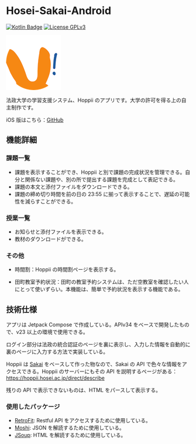 # Hosei-Sakai-Android

[![Kotlin Badge](https://img.shields.io/badge/Kotlin-1.9-7F52FF?logo=kotlin&logoColor=fff&style=flat)](https://kotlinlang.org)
[![License GPLv3](https://img.shields.io/badge/License-GPLv3-blue.svg?style=flat)](https://www.gnu.org/licenses/gpl-3.0.html)

![icon](assets/icon.png)

法政大学の学習支援システム、Hoppii のアプリです。大学の許可を得る上の自主制作です。

iOS 版はこちら：[GitHub](https://github.com/megabitsenmzq/Hosei-Sakai-iOS)

## 機能詳細

### 課題一覧

- 課題を表示することができ、Hoppii と別で課題の完成状況を管理できる。自分と関係ない課題や、別の所で提出する課題を完成として表記できる。
- 課題の本文と添付ファイルをダウンロードできる。
- 課題の締め切り時間を前の日の 23:55 に揃って表示することで、遅延の可能性を減らすことができる。

### 授業一覧

- お知らせと添付ファイルを表示できる。
- 教材のダウンロードができる。

### その他

- 時間割：Hoppii の時間割ページを表示する。

- 田町教室予約状況：田町の教室予約システムは、ただ空教室を確認したい人にとって使いずらい。本機能は、簡単で予約状況を表示する機能である。

## 技術仕様

アプリは Jetpack Compose で作成している。APIv34 をベースで開発したもので、v23 以上の環境で使用できる。

ログイン部分は法政の統合認証のページを裏に表示し、入力した情報を自動的に裏のページに入力する方法で実装している。

Hoppii は [Sakai](https://www.sakailms.org) をベースして作った物なので、Sakai の API で色々な情報をアクセスできる。Hoppii のサーバーにもその API を説明するページがある：https://hoppii.hosei.ac.jp/direct/describe

残りの API で表示できないものは、HTML をパースして表示する。

### 使用したパッケージ

- [RetroFit](https://square.github.io/retrofit/): Restful API をアクセスするために使用している。
- [Moshi](https://github.com/square/moshi): JSON を解読するために使用している。
- [JSoup](https://jsoup.org): HTML を解読するために使用している。 